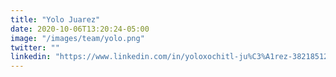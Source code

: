 ```yaml
---
title: "Yolo Juarez"
date: 2020-10-06T13:20:24-05:00
image: "/images/team/yolo.png"
twitter: ""
linkedin: "https://www.linkedin.com/in/yoloxochitl-ju%C3%A1rez-38218512/"
---
```


